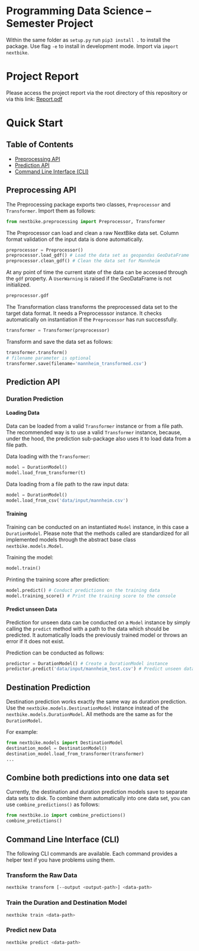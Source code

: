 # Programming Data Science – Semester Project
 Within the same folder as ```setup.py``` run ```pip3 install .``` to install the package. Use flag ```-e``` to install in development mode. Import via ```import nextbike```. 

# Project Report
Please access the project report via the root directory of this repository or via this link: [Report.pdf]()

# Quick Start

## Table of Contents
* [Preprocessing API](#preprocessing-api)
* [Prediction API](#prediction-api)
* [Command Line Interface (CLI)](#command-line-interface-cli)

## Preprocessing API
The Preprocessing package exports two classes, `Preprocessor` and `Transformer`. Import them as follows:
```python
from nextbike.preprocessing import Preprocessor, Transformer
```
The Preprocessor can load and clean a raw NextBike data set. Column format validation of the input data is done automatically.
```python
preprocessor = Preprocessor()
preprocessor.load_gdf() # Load the data set as geopandas GeoDataFrame
preprocessor.clean_gdf() # Clean the data set for Mannheim
```
At any point of time the current state of the data can be accessed through the `gdf` property. A `UserWarning` is raised
if the GeoDataFrame is not initialized.
```python
preprocessor.gdf
```

The Transformation class transforms the preprocessed data set to the target data format. It needs a Preprocesssor
instance. It checks automatically on instantiation if the `Preprocessor` has run successfully.
```python
transformer = Transformer(preprocessor)
```

Transform and save the data set as follows:
```python
transformer.transform()
# filename parameter is optional
transformer.save(filename='mannheim_transformed.csv')
```

## Prediction API

### Duration Prediction

#### Loading Data
Data can be loaded from a valid `Transformer` instance or from a file path. The recommended way is to use a valid `Transformer` instance, because, under the hood, the prediction sub-package also uses it to load data from a file path.

Data loading with the `Transformer`:
```python
model = DurationModel()
model.load_from_transformer(t)
```

Data loading from a file path to the raw input data:
```python
model = DurationModel()
model.load_from_csv('data/input/mannheim.csv')
```

#### Training
Training can be conducted on an instantiated `Model` instance, in this case a `DurationModel`. Please note that the methods called are standardized for all implemented models through the abstract base class `nextbike.models.Model`.

Training the model:
```python
model.train()
```

Printing the training score after prediction:
```python
model.predict() # Conduct predictions on the training data
model.training_score() # Print the training score to the console
```

#### Predict unseen Data
Prediction for unseen data can be conducted on a `Model` instance by simply calling the `predict` method with a path to the data which should be predicted. It automatically loads the previously trained model or throws an error if it does not exist.

Prediction can be conducted as follows:
```python
predictor = DurationModel() # Create a DurationModel instance
predictor.predict('data/input/mannheim_test.csv') # Predict unseen data
```

## Destination Prediction
Destination prediction works exactly the same way as duration prediction. Use the `nextbike.models.DestinationModel` instance instead of the `nextbike.models.DurationModel`. All methods are the same as for the `DurationModel`.

For example:
```python
from nextbike.models import DestinationModel
destination_model = DestinationModel()
destination_model.load_from_transformer(transformer)
...
```

## Combine both predictions into one data set
Currently, the destination and duration prediction models save to separate data sets to disk. To combine them automatically into one data set, you can use `combine_predictions()` as follows:
```python
from nextbike.io import combine_predictions()
combine_predictions()
```

## Command Line Interface (CLI)
The following CLI commands are available. Each command provides a helper text if you have problems using them.

### Transform the Raw Data
```bash
nextbike transform [--output <output-path>] <data-path>
```
### Train the Duration and Destination Model
```bash
nextbike train <data-path>
```
### Predict new Data
```bash
nextbike predict <data-path>
```
